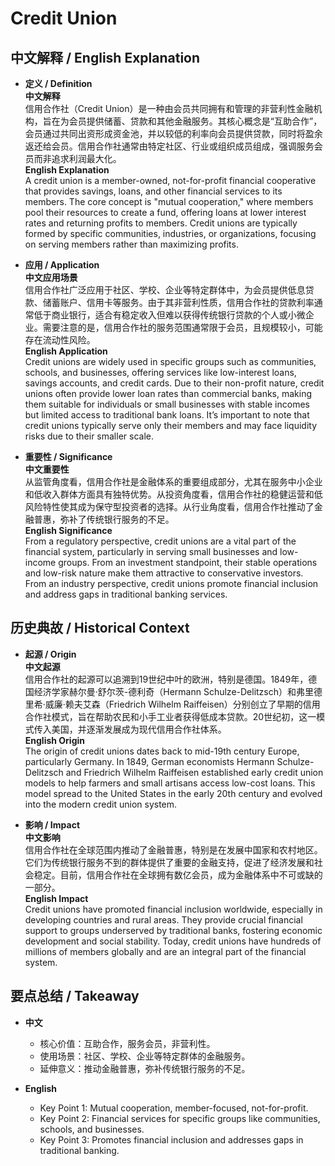 # Credit Union

## 中文解释 / English Explanation

* **定义 / Definition**  
  **中文解释**  
  信用合作社（Credit Union）是一种由会员共同拥有和管理的非营利性金融机构，旨在为会员提供储蓄、贷款和其他金融服务。其核心概念是“互助合作”，会员通过共同出资形成资金池，并以较低的利率向会员提供贷款，同时将盈余返还给会员。信用合作社通常由特定社区、行业或组织成员组成，强调服务会员而非追求利润最大化。  
  **English Explanation**  
  A credit union is a member-owned, not-for-profit financial cooperative that provides savings, loans, and other financial services to its members. The core concept is "mutual cooperation," where members pool their resources to create a fund, offering loans at lower interest rates and returning profits to members. Credit unions are typically formed by specific communities, industries, or organizations, focusing on serving members rather than maximizing profits.

* **应用 / Application**  
  **中文应用场景**  
  信用合作社广泛应用于社区、学校、企业等特定群体中，为会员提供低息贷款、储蓄账户、信用卡等服务。由于其非营利性质，信用合作社的贷款利率通常低于商业银行，适合有稳定收入但难以获得传统银行贷款的个人或小微企业。需要注意的是，信用合作社的服务范围通常限于会员，且规模较小，可能存在流动性风险。  
  **English Application**  
  Credit unions are widely used in specific groups such as communities, schools, and businesses, offering services like low-interest loans, savings accounts, and credit cards. Due to their non-profit nature, credit unions often provide lower loan rates than commercial banks, making them suitable for individuals or small businesses with stable incomes but limited access to traditional bank loans. It’s important to note that credit unions typically serve only their members and may face liquidity risks due to their smaller scale.

* **重要性 / Significance**  
  **中文重要性**  
  从监管角度看，信用合作社是金融体系的重要组成部分，尤其在服务中小企业和低收入群体方面具有独特优势。从投资角度看，信用合作社的稳健运营和低风险特性使其成为保守型投资者的选择。从行业角度看，信用合作社推动了金融普惠，弥补了传统银行服务的不足。  
  **English Significance**  
  From a regulatory perspective, credit unions are a vital part of the financial system, particularly in serving small businesses and low-income groups. From an investment standpoint, their stable operations and low-risk nature make them attractive to conservative investors. From an industry perspective, credit unions promote financial inclusion and address gaps in traditional banking services.

## 历史典故 / Historical Context

* **起源 / Origin**  
  **中文起源**  
  信用合作社的起源可以追溯到19世纪中叶的欧洲，特别是德国。1849年，德国经济学家赫尔曼·舒尔茨-德利奇（Hermann Schulze-Delitzsch）和弗里德里希·威廉·赖夫艾森（Friedrich Wilhelm Raiffeisen）分别创立了早期的信用合作社模式，旨在帮助农民和小手工业者获得低成本贷款。20世纪初，这一模式传入美国，并逐渐发展成为现代信用合作社体系。  
  **English Origin**  
  The origin of credit unions dates back to mid-19th century Europe, particularly Germany. In 1849, German economists Hermann Schulze-Delitzsch and Friedrich Wilhelm Raiffeisen established early credit union models to help farmers and small artisans access low-cost loans. This model spread to the United States in the early 20th century and evolved into the modern credit union system.

* **影响 / Impact**  
  **中文影响**  
  信用合作社在全球范围内推动了金融普惠，特别是在发展中国家和农村地区。它们为传统银行服务不到的群体提供了重要的金融支持，促进了经济发展和社会稳定。目前，信用合作社在全球拥有数亿会员，成为金融体系中不可或缺的一部分。  
  **English Impact**  
  Credit unions have promoted financial inclusion worldwide, especially in developing countries and rural areas. They provide crucial financial support to groups underserved by traditional banks, fostering economic development and social stability. Today, credit unions have hundreds of millions of members globally and are an integral part of the financial system.

## 要点总结 / Takeaway

* **中文**  
  - 核心价值：互助合作，服务会员，非营利性。  
  - 使用场景：社区、学校、企业等特定群体的金融服务。  
  - 延伸意义：推动金融普惠，弥补传统银行服务的不足。  

* **English**  
  - Key Point 1: Mutual cooperation, member-focused, not-for-profit.  
  - Key Point 2: Financial services for specific groups like communities, schools, and businesses.  
  - Key Point 3: Promotes financial inclusion and addresses gaps in traditional banking.
